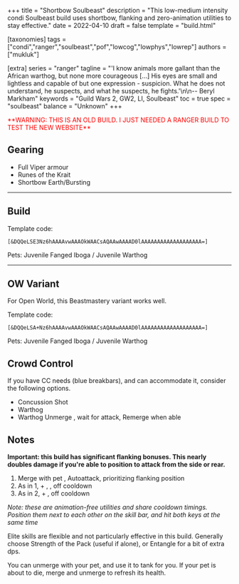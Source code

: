 +++
title = "Shortbow Soulbeast"
description = "This low-medium intensity condi Soulbeast build uses shortbow, flanking and zero-animation utilities to stay effective."
date = 2022-04-10
draft = false
template = "build.html"

[taxonomies]
tags = ["condi","ranger","soulbeast","pof","lowcog","lowphys","lowrep"]
authors = ["mukluk"]

[extra]
series = "ranger"
tagline =  "'I know animals more gallant than the African warthog, but none more courageous [...] His eyes are small and lightless and capable of but one expression - suspicion. What he does not understand, he suspects, and what he suspects, he fights.'\n\n-- Beryl Markham"
keywords = "Guild Wars 2, GW2, LI, Soulbeast"
toc = true
spec = "soulbeast"
balance = "Unknown"
+++

<p style="color: red;">**WARNING: THIS IS AN OLD BUILD. I JUST NEEDED A RANGER BUILD TO TEST THE NEW WEBSITE**</p>

## Gearing

- Full Viper armour
- Runes of the Krait
- Shortbow Earth/Bursting

---

## Build

Template code:

`[&DQQeLSE3Nz6hAAAAvwAAAOkWAACsAQAAwAAAAD0lAAAAAAAAAAAAAAAAAAA=]`

Pets: Juvenile Fanged Iboga / Juvenile Warthog<div data-armory-embed='skills' data-armory-ids='12489,12537,40498,12491,12580'></div><div data-armory-embed='specializations' data-armory-ids='30,33,55' data-armory-30-traits='1069,1846,1912' data-armory-33-traits='1099,1101,1701' data-armory-55-traits='2071,2161,2143'></div>

---

## OW Variant

For Open World, this Beastmastery variant works well.

Template code:

`[&DQQeLSA+Nz6hAAAAvwAAAOkWAACsAQAAwAAAAD0lAAAAAAAAAAAAAAAAAAA=]`

Pets: Juvenile Fanged Iboga / Juvenile Warthog<div data-armory-embed='skills' data-armory-ids='12489,12537,40498,12491,12580'></div><div data-armory-embed='specializations' data-armory-ids='30,32,55' data-armory-30-traits='1069,1846,1912' data-armory-32-traits='1072,970,1066' data-armory-55-traits='2071,2161,2143'></div>

## Crowd Control

If you have CC needs (blue breakbars), and can accommodate it, consider the following options.

- Concussion Shot <span data-aw2-key="5" data-aw2-skill="12508"></span>
- Warthog <span data-aw2-key="F2" data-aw2-skill="46432"></span>
- Warthog Unmerge <span data-aw2-key="F5" data-aw2-skill="43014"></span>, wait for attack, Remerge <span data-aw2-key="F5" data-aw2-skill="42944"></span> when able

## Notes

**Important: this build has significant flanking bonuses. This nearly doubles damage if you're able to position to attack from the side or rear.**

1. Merge with pet <span data-aw2-key="F5" data-aw2-skill="42944"></span>, Autoattack, prioritizing flanking position
2. As in 1, + <span data-aw2-key="2" data-aw2-skill="12468"></span>, <span data-aw2-key="4" data-aw2-skill="12507"></span>,  <span data-aw2-key="F1" data-aw2-skill="41406"></span> off cooldown
3. As in 2, + <span data-aw2-key="7" data-aw2-skill="12537"></span>, <span data-aw2-key="8" data-aw2-skill="40498"></span> off cooldown

_Note: these are animation-free utilities and share cooldown timings. Position them next to each other on the skill bar, and hit both keys at the same time_

Elite skills are flexible and not particularly effective in this build. Generally choose Strength of the Pack (useful if alone), or Entangle for a bit of extra dps.

You can unmerge with your pet, and use it to tank for you. If your pet is about to die, merge and unmerge to refresh its health.
